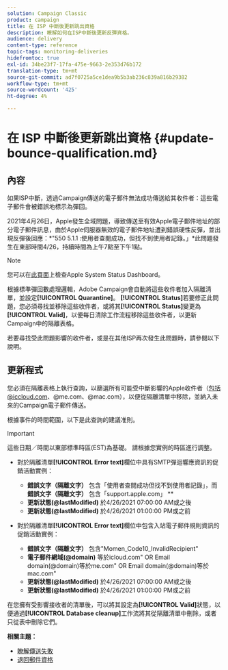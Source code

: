 ```yaml
---
solution: Campaign Classic
product: campaign
title: 在 ISP 中斷後更新跳出資格
description: 瞭解如何在ISP中斷後更新反彈資格。
audience: delivery
content-type: reference
topic-tags: monitoring-deliveries
hidefromtoc: true
exl-id: 34be23f7-17fa-475e-9663-2e353d76b172
translation-type: tm+mt
source-git-commit: ad7f0725a5ce1dea9b5b3ab236c839a816b29382
workflow-type: tm+mt
source-wordcount: '425'
ht-degree: 4%

---
```


# 在 ISP 中斷後更新跳出資格 {#update-bounce-qualification.md}

## 內容

如果ISP中斷，透過Campaign傳送的電子郵件無法成功傳送給其收件者：這些電子郵件會被錯誤地標示為彈回。

2021年4月26日，Apple發生全域問題，導致傳送至有效Apple電子郵件地址的部分電子郵件訊息，由於Apple伺服器無效的電子郵件地址遭到錯誤硬性反彈，並出現反彈後回應：*&quot;550 5.1.1 <email address>:使用者查閱成功，但找不到使用者記錄。」*此問題發生在東部時間4/26，持續時間為上午7點至下午1點。

>[!NOTE]
>
>您可以在[此頁面](https://www.apple.com/support/systemstatus/)上檢查Apple System Status Dashboard。

根據標準彈回數處理邏輯，Adobe Campaign會自動將這些收件者加入隔離清單，並設定&#x200B;**[!UICONTROL Quarantine]**。 **[!UICONTROL Status]**&#x200B;若要修正此問題，您必須尋找並移除這些收件者，或將其&#x200B;**[!UICONTROL Status]**&#x200B;變更為&#x200B;**[!UICONTROL Valid]**，以便每日清除工作流程移除這些收件者，以更新Campaign中的隔離表格。

若要尋找受此問題影響的收件者，或是在其他ISP再次發生此問題時，請參閱以下說明。

## 更新程式

您必須在隔離表格上執行查詢，以篩選所有可能受中斷影響的Apple收件者（包括@iccloud.com、@me.com、@mac.com），以便從隔離清單中移除，並納入未來的Campaign電子郵件傳送。

根據事件的時間範圍，以下是此查詢的建議准則。

>[!IMPORTANT]
>
>這些日期／時間以東部標準時區(EST)為基礎。 請根據您實例的時區進行調整。

* 對於隔離清單&#x200B;**[!UICONTROL Error text]**&#x200B;欄位中具有SMTP彈迴響應資訊的促銷活動實例：

   * **錯誤文字（隔離文字）** 包含「使用者查閱成功但找不到使用者記錄」，而 **錯誤文字（隔離文字）** 包含「support.apple.com」 **
   * **更新狀態(@lastModified)** 於4/26/2021 07:00:00 AM或之後
   * **更新狀態(@lastModified)** 於4/26/2021 01:00:00 PM或之前

* 對於隔離清單&#x200B;**[!UICONTROL Error text]**&#x200B;欄位中包含入站電子郵件規則資訊的促銷活動實例：

   * **錯誤文字（隔離文字）** 包含&quot;Momen_Code10_InvalidRecipient&quot;
   * **電子郵件網域(@domain)** 等於icloud.com&quot; OR Email domain(@domain)等於me.com&quot; OR Email domain(@domain)等於mac.com&quot;
   * **更新狀態(@lastModified)** 於4/26/2021 07:00:00 AM或之後
   * **更新狀態(@lastModified)** 於4/26/2021 01:00:00 PM或之前

在您擁有受影響接收者的清單後，可以將其設定為&#x200B;**[!UICONTROL Valid]**&#x200B;狀態，以便通過&#x200B;**[!UICONTROL Database cleanup]**&#x200B;工作流將其從隔離清單中刪除，或者只從表中刪除它們。

**相關主題：**
* [瞭解傳送失敗](../../delivery/using/understanding-delivery-failures.md)
* [退回郵件資格](../../delivery/using/understanding-delivery-failures.md#bounce-mail-qualification)
